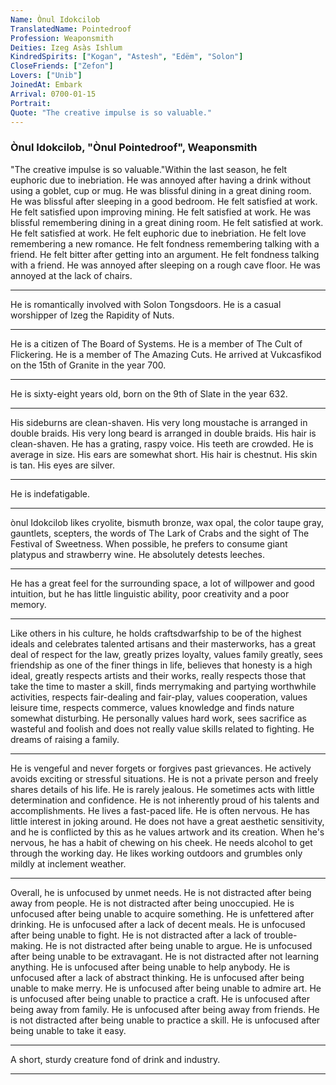 ```yaml
---
Name: Ònul Idokcilob
TranslatedName: Pointedroof
Profession: Weaponsmith
Deities: Izeg Asàs Ishlum
KindredSpirits: ["Kogan", "Astesh", "Edëm", "Solon"]
CloseFriends: ["Zefon"]
Lovers: ["Unib"]
JoinedAt: Embark
Arrival: 0700-01-15
Portrait:
Quote: "The creative impulse is so valuable."
---
```


### Ònul Idokcilob, "Ònul Pointedroof", Weaponsmith


"The creative impulse is so valuable."Within the last season, he felt euphoric due to inebriation.  He was annoyed after having a drink without using a goblet, cup or mug.  He was  blissful dining in a great dining room.  He was blissful after sleeping in a good bedroom.  He felt satisfied at work.  He felt satisfied upon improving mining.  He felt  satisfied at work.  He was blissful remembering  dining in a great dining room.  He felt satisfied at work.  He felt satisfied at work.  He felt euphoric  due to inebriation.  He felt love remembering  a new romance.  He felt fondness remembering  talking with a friend.  He felt bitter after getting into an argument.  He  felt fondness talking with a friend.  He was annoyed after sleeping on a rough cave floor.  He was annoyed at the lack of chairs.  
***

He is romantically involved with Solon Tongsdoors.   He is a casual worshipper of Izeg the Rapidity of Nuts.  
***

He is a citizen of The Board of Systems.  He is a member of The Cult of Flickering.  He is a member of The Amazing Cuts.  He arrived at Vukcasfikod on the 15th of Granite in the  year 700.  
***

He is sixty-eight years old, born on the 9th of Slate in the year 632.  
***

His sideburns are clean-shaven.  His very long moustache is arranged in double braids.  His very long beard is arranged in double braids.  His  hair is clean-shaven.  He has a grating, raspy voice.  His teeth are crowded.  He is average in size.  His ears are somewhat short.  His hair is chestnut.  His skin is tan.  His eyes are silver.  
***

He is indefatigable.  
***

ònul  Idokcilob likes cryolite, bismuth bronze, wax opal, the color taupe gray, gauntlets, scepters, the words of The Lark of Crabs and the sight of The Festival of Sweetness.  When possible, he prefers to consume giant platypus and strawberry wine.  He  absolutely detests leeches.  
***

He has a great feel for the surrounding space, a lot of willpower and good intuition, but he has little linguistic ability, poor creativity and a poor memory.  
***

Like others in his culture,  he holds craftsdwarfship to be of the highest ideals and celebrates talented artisans and their masterworks, has a great deal of respect for the law, greatly prizes loyalty, values family greatly, sees friendship as one of the finer things in life,  believes that honesty is a high ideal, greatly respects artists and their works, really respects those that take the time to master a skill, finds merrymaking and partying worthwhile activities, respects fair-dealing and fair-play, values  cooperation, values leisure time, respects commerce, values knowledge and finds nature somewhat disturbing.  He personally values hard work, sees sacrifice as wasteful and foolish and does not really value skills related to fighting.   He dreams of raising a family.  
***

He is vengeful and never forgets or forgives past grievances.  He actively avoids exciting or stressful situations.  He is not a private person and freely shares details of his life.  He is rarely  jealous.  He sometimes acts with little determination and confidence.  He is not inherently proud of his talents and accomplishments.  He lives a fast-paced life.  He is often nervous.  He has little interest in joking around.  He does not have a  great aesthetic sensitivity, and he is conflicted by this as he values artwork and its creation.  When he's nervous, he has a habit of chewing on his cheek.  He needs alcohol to get through the working day.  He likes working outdoors and grumbles  only mildly at inclement weather.  
***

Overall, he is unfocused by unmet needs.  He is not distracted after being away from people.  He is not distracted after being unoccupied.  He is unfocused after being unable  to acquire something.  He is unfettered after drinking.  He is unfocused after a lack of decent meals.  He is unfocused after being unable to fight.  He is not distracted after a lack of trouble-making.   He is not distracted after being unable to argue.  He is unfocused after being unable to be extravagant.  He is not distracted after not learning anything.  He is unfocused after being unable to help anybody.   He is unfocused after a lack of abstract thinking.  He is unfocused after being unable to make merry.  He is unfocused after being unable to admire art.  He is unfocused after being unable to practice a craft.   He is unfocused after being away from family.  He is unfocused after being away from friends.  He is not distracted after being unable to practice a skill.  He is unfocused after being unable to take it easy.   
***

A short, sturdy creature fond of drink and industry. 
***